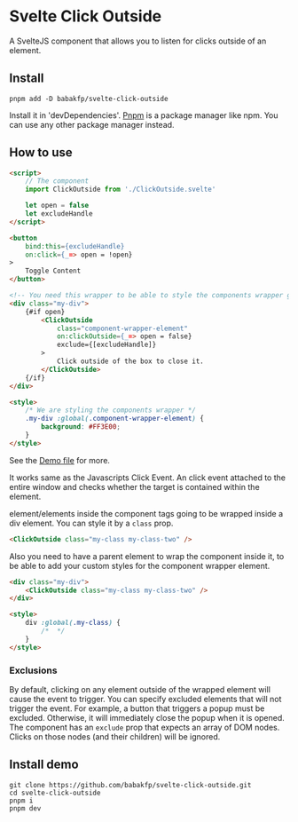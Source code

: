 # Svelte Click Outside
A SvelteJS component that allows you to listen for clicks outside of an element.

## Install
```
pnpm add -D babakfp/svelte-click-outside
```

Install it in 'devDependencies'.
[Pnpm](https://pnpm.io) is a package manager like npm. You can use any other package manager instead.

## How to use
```HTML
<script>
	// The component
	import ClickOutside from './ClickOutside.svelte'

	let open = false
	let excludeHandle
</script>

<button
	bind:this={excludeHandle}
	on:click={_=> open = !open}
>
	Toggle Content
</button>

<!-- You need this wrapper to be able to style the components wrapper globally. -->
<div class="my-div">
	{#if open}
		<ClickOutside
			class="component-wrapper-element"
			on:clickOutside={_=> open = false}
			exclude={[excludeHandle]}
		>
			Click outside of the box to close it.
		</ClickOutside>
	{/if}
</div>

<style>
	/* We are styling the components wrapper */
	.my-div :global(.component-wrapper-element) {
		background: #FF3E00;
	}
</style>
```

See the [Demo file](src/App.svelte) for more.

It works same as the Javascripts Click Event. An click event attached to the entire window and checks whether the target is contained within the element.

element/elements inside the component tags going to be wrapped inside a div element. You can style it by a `class` prop.
```HTML
<ClickOutside class="my-class my-class-two" />
```

Also you need to have a parent element to wrap the component inside it, to be able to add your custom styles for the component wrapper element.
```HTML
<div class="my-div">
	<ClickOutside class="my-class my-class-two" />
</div>

<style>
	div :global(.my-class) {
		/*  */
	}
</style>
```

### Exclusions
By default, clicking on any element outside of the wrapped element will cause the event to trigger. You can specify excluded elements that will not trigger the event. For example, a button that triggers a popup must be excluded. Otherwise, it will immediately close the popup when it is opened. The component has an `exclude` prop that expects an array of DOM nodes. Clicks on those nodes (and their children) will be ignored.

## Install demo
```
git clone https://github.com/babakfp/svelte-click-outside.git
cd svelte-click-outside
pnpm i
pnpm dev
```

